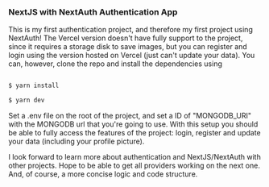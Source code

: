 ### NextJS with NextAuth Authentication App
This is my first authentication project, and therefore my first project using NextAuth!
The Vercel version doesn't have fully support to the project, since it requires a storage disk to
save images, but you can register and login using the version hosted on Vercel (just can't update your data).
You can, however, clone the repo and install the dependencies using

```txt

$ yarn install

$ yarn dev

```
Set a .env file on the root of the project, and set a ID of "MONGODB_URI" with the MONGODB url that you're going to use.
With this setup you should be able to fully access the features of the project: login, register and update your data (including your profile picture).

I look forward to learn more about authentication and NextJS/NextAuth with other projects. Hope to be able to get all providers working on the next one.
And, of course, a more concise logic and code structure.
